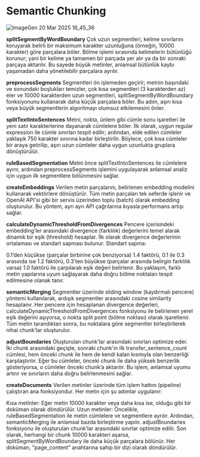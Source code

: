 # Semantic Chunking

![ImageGen 20 Mar 2025 16_45_36](https://github.com/user-attachments/assets/e2212891-31b1-46ea-8f4e-f9d280f8a671)

 
**splitSegmentByWordBoundary**
Çok uzun segmentleri, kelime sınırlarını koruyarak belirli bir maksimum karakter uzunluğuna (örneğin, 10000 karakter) göre parçalara böler. Bölme işlemi sırasında kelimelerin bütünlüğü korunur; yani bir kelime ya tamamen bir parçada yer alır ya da bir sonraki parçaya aktarılır. Bu sayede büyük metinler, anlamsal bütünlük kaybı yaşamadan daha yönetilebilir parçalara ayrılır.

**preprocessSegments**
Segmentleri ön işlemeden geçirir; metnin başındaki ve sonundaki boşlukları temizler, çok kısa segmentleri (3 karakterden az) eler ve 10000 karakterden uzun segmentleri, splitSegmentByWordBoundary fonksiyonunu kullanarak daha küçük parçalara böler. Bu adım, aşırı kısa veya büyük segmentlerin algoritmayı olumsuz etkilemesini önler.

**splitTextIntoSentences**
Metni, nokta, ünlem gibi cümle sonu işaretleri ile yeni satır karakterlerine dayanarak cümlelere böler. İlk olarak, uygun regular expression ile cümle sınırları tespit edilir; ardından, elde edilen cümleler yaklaşık 750 karakter sınırına kadar birleştirilir. Böylece, çok kısa cümleler bir araya getirilip, aşırı uzun cümleler daha uygun uzunlukta gruplara dönüştürülür.

**ruleBasedSegmentation**
Metni önce splitTextIntoSentences ile cümlelere ayırır, ardından preprocessSegments işlemini uygulayarak anlamsal analiz için uygun ilk segmentlere bölünmesini sağlar.

**createEmbeddings**
Verilen metin parçalarını, belirlenen embedding modelini kullanarak vektörlere dönüştürür. Tüm metin parçaları tek seferde işlenir ve OpenAI API'si gibi bir servis üzerinden toplu (batch) olarak embedding oluşturulur. Bu yöntem, ayrı ayrı API çağrılarına kıyasla performans artışı sağlar.

**calculateDynamicThresholdFromDivergences**
Pencere içerisindeki embedding’ler arasındaki divergence (farklılık) değerlerini temel alarak dinamik bir eşik (threshold) hesaplar. İlk olarak divergence değerlerinin ortalaması ve standart sapması bulunur. Standart sapma:

0.1’den küçükse (parçalar birbirine çok benziyorsa) 1.4 faktörü,
0.1 ile 0.3 arasında ise 1.2 faktörü,
0.3’ten büyükse (parçalar arasında belirgin farklılık varsa) 1.0 faktörü
ile çarpılarak eşik değeri belirlenir. Bu yaklaşım, farklı metin yapılarına uyum sağlayarak daha doğru bölme noktaları tespit edilmesine olanak tanır.

**semanticMerging**
Segmentler üzerinde sliding window (kaydırmalı pencere) yöntemi kullanılarak, ardışık segmentler arasındaki cosine similarity hesaplanır. Her pencere için hesaplanan divergence değerleri, calculateDynamicThresholdFromDivergences fonksiyonu ile belirlenen yerel eşik değerini aşıyorsa, o nokta split point (bölme noktası) olarak işaretlenir. Tüm metin tarandıktan sonra, bu noktalara göre segmentler birleştirilerek nihai chunk’lar oluşturulur.

**adjustBoundaries**
Oluşturulan chunk’lar arasındaki sınırları optimize eder. İki chunk arasındaki geçişte, sonraki chunk’ın ilk transfer_sentence_count cümlesi, hem önceki chunk ile hem de kendi kalan kısmıyla olan benzerliği karşılaştırılır. Eğer bu cümleler, önceki chunk ile daha yüksek benzerlik gösteriyorsa, o cümleler önceki chunk’a aktarılır. Bu işlem, anlamsal uyumu artırır ve sınırların daha doğru belirlenmesini sağlar.

**createDocuments**
Verilen metinler üzerinde tüm işlem hattını (pipeline) çalıştıran ana fonksiyondur. Her metin için şu adımlar uygulanır:

Kısa metinler: Eğer metin 10000 karakter veya daha kısa ise, olduğu gibi bir doküman olarak döndürülür.
Uzun metinler:
Öncelikle, ruleBasedSegmentation ile metin cümlelere ve segmentlere ayrılır.
Ardından, semanticMerging ile anlamsal bazda birleştirme yapılır.
adjustBoundaries fonksiyonu ile oluşturulan chunk’lar arasındaki sınırlar optimize edilir.
Son olarak, herhangi bir chunk 10000 karakteri aşarsa, splitSegmentByWordBoundary ile daha küçük parçalara bölünür.
Her doküman, "page_content" anahtarına sahip bir dizi olarak döndürülür.
